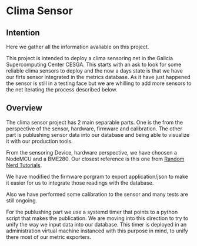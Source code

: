 # Clima Sensor

## Intention
Here we gather all the information avaliable on this project.

This project is intended to deploy a clima sensoring net in the Galicia Supercomputing Center CESGA. This starts with an ask to look for some reliable clima sensors to deploy and the now a days state is that we have our firts sensor integrated in the metrics database. As it have just happened the sensor is still in a testing face but we are whilling to add more sensors to the net iterating the process described below.

## Overview

The clima sensor project has 2 main separable parts. One is the from the perspective of the sensor, hardware, firmware and calibration. The other part is publushing sensor data into our database and being able to visualize it with our production tools. 

From the sensoring Device, hardware perspective, we have choosen a NodeMCU and a BME280. 
Our closest reference is this one from [Random Nerd Tutorials](https://randomnerdtutorials.com/esp8266-bme280-arduino-ide/).

We have modified the firmware porgram to export application/json to make it easier for us to integrate those readings with the database.

Also we have performed some calibration to the sensor and many tests are still ongoing.

For the publushing part we use a systemd timer that points to a python script that makes the publication. We are moving into this direction to try to unify the way we input data into our database. This timer is deployed in an administration virtual machine instanced with this purpose in mind, to unify there most of our metric exporters.




